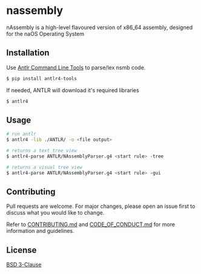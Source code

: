 # nassembly

nAssembly is a high-level flavoured version of x86_64 assembly, designed for the naOS Operating System

## Installation

Use [Antlr Command Line Tools](https://github.com/antlr/antlr4-tools) to parse/lex nsmb code.

```bash
$ pip install antlr4-tools
```

If needed, ANTLR will download it's required libraries 

```bash
$ antlr4
```

## Usage

```bash
# run antlr
$ antlr4 -lib ./ANTLR/ -o <file output>

# returns a text tree view
$ antlr4-parse ANTLR/NAssemblyParser.g4 <start rule> -tree

# returns a visual tree view 
$ antlr4-parse ANTLR/NAssemblyParser.g4 <start rule> -gui
```

## Contributing

Pull requests are welcome. For major changes, please open an issue first
to discuss what you would like to change.

Refer to [CONTRIBUTING.md](CONTRIBUTING.md) and [CODE_OF_CONDUCT.md](CODE_OF_CONDUCT.md) for more information and guidelines.

## License

[BSD 3-Clause](LICENSE)